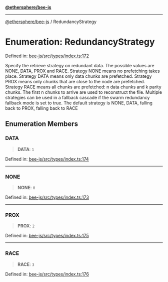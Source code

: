 [**@ethersphere/bee-js**](../Overview.md)

***

[@ethersphere/bee-js](../Overview.md) / RedundancyStrategy

# Enumeration: RedundancyStrategy

Defined in: [bee-js/src/types/index.ts:172](https://github.com/ethersphere/bee-js/blob/3abbe2b1b264d6b586511a56e93badb2236bd09d/src/types/index.ts#L172)

Specify the retrieve strategy on redundant data.
The possible values are NONE, DATA, PROX and RACE.
Strategy NONE means no prefetching takes place.
Strategy DATA means only data chunks are prefetched.
Strategy PROX means only chunks that are close to the node are prefetched.
Strategy RACE means all chunks are prefetched: n data chunks and k parity chunks. The first n chunks to arrive are used to reconstruct the file.
Multiple strategies can be used in a fallback cascade if the swarm redundancy fallback mode is set to true.
The default strategy is NONE, DATA, falling back to PROX, falling back to RACE

## Enumeration Members

### DATA

> **DATA**: `1`

Defined in: [bee-js/src/types/index.ts:174](https://github.com/ethersphere/bee-js/blob/3abbe2b1b264d6b586511a56e93badb2236bd09d/src/types/index.ts#L174)

***

### NONE

> **NONE**: `0`

Defined in: [bee-js/src/types/index.ts:173](https://github.com/ethersphere/bee-js/blob/3abbe2b1b264d6b586511a56e93badb2236bd09d/src/types/index.ts#L173)

***

### PROX

> **PROX**: `2`

Defined in: [bee-js/src/types/index.ts:175](https://github.com/ethersphere/bee-js/blob/3abbe2b1b264d6b586511a56e93badb2236bd09d/src/types/index.ts#L175)

***

### RACE

> **RACE**: `3`

Defined in: [bee-js/src/types/index.ts:176](https://github.com/ethersphere/bee-js/blob/3abbe2b1b264d6b586511a56e93badb2236bd09d/src/types/index.ts#L176)
